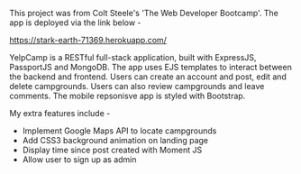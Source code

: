 This project was from Colt Steele's 'The Web Developer Bootcamp'. The app is deployed via the link below - 

https://stark-earth-71369.herokuapp.com/

YelpCamp is a RESTful full-stack application, built with ExpressJS, PassportJS and MongoDB. The app uses EJS templates to interact between the backend and frontend. Users can create an account and post, edit and delete campgrounds. Users can also review campgrounds and leave comments. The mobile repsonisve app is styled with Bootstrap.

My extra features include - 

- Implement Google Maps API to locate campgrounds
- Add CSS3 background animation on landing page
- Display time since post created with Moment JS
- Allow user to sign up as admin